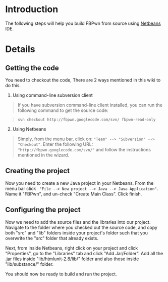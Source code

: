 # Introduction #

The following steps will help you build FBPwn from source using [Netbeans](http://Netbeans.org) IDE.


# Details #

## Getting the code ##

You need to checkout the code, There are 2 ways mentioned in this wiki to do this.

1. Using command-line subversion client
> If you have subversion command-line client installed, you can run the following command to get the source code:

> `svn checkout http://fbpwn.googlecode.com/svn/ fbpwn-read-only`

2. Using Netbeans
> Simply, from the menu bar, click on: `"Team" --> "Subversion" --> "Checkout"`. Enter the following URL: `"http://fbpwn.googlecode.com/svn/"` and follow the instructions mentioned in the wizard.

## Creating the project ##

Now you need to create a new Java project in your Netbeans. From the menu bar click ` "File --> New project --> Java --> Java Application"`. Name it "FBPwn", and un-check "Create Main Class". Click finish.

## Configuring the project ##

Now we need to add the source files and the libraries into our project. Navigate to the folder where you checked out the source code, and copy both "src" and "lib" folders inside your project's folder such that you overwrite the "src" folder that already exists.

Next, from inside Netbeans, right click on your project and click "Properties", go to the "Libraries" tab and click "Add Jar/Folder". Add all the .jar files inside "lib/htmlunit-2.8/lib/" folder and also those inside "lib/substance/" folder.


You should now be ready to build and run the project.